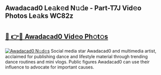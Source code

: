 ## Awadacad0 Le𝚊k𝚎d N𝚞𝚍e - Part-T7J Vid𝚎o Photos Le𝚊ks WC82z

# <h2><a href="http://fbeg7si.evod.top/?m=Awadacad0">🔗 👉🔴 Awadacad0 Vid𝚎o Ph𝚘t𝚘s</a></h2>

[![Awadacad0 N𝚞d𝚎s](https://i.imgur.com/8V9OHl7.gif)](http://fbeg7si.evod.top/?m=Awadacad0)
Social media star Awadacad0 and multimedia artist, acclaimed for publishing dance and lifestyle material through trending dance routines and mini vlogs. Public figures Awadacad0 can use their influence to advocate for important causes. 
